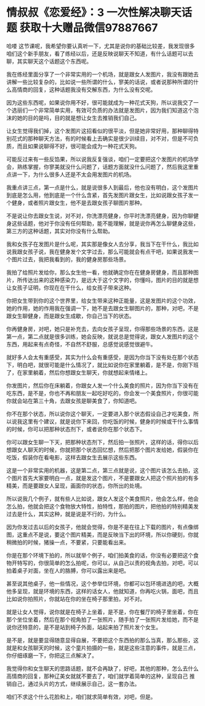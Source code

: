 # 情叔叔《恋爱经》：3 一次性解决聊天话题   获取十大赠品微信97887667 

哈喽 这节课呢，我希望你要认真听一下，尤其是说你的基础比较差，我发现很多咱们这个新手朋友，看了练经以后，还是反映说聊天不知道，有什么话题可以去聊，其实聊天这个话题这个东西呢。

我在练经里面分享了一个非常实用的一个机场，就是跟女人发图片，我没有跟她去讲解一些比较复杂的，比如说一些所谓的什么，寥美的话说，或者说那种所谓的什么高情商的回复，这种话题我没有交解东西，为什么没有交呢。

因为这些东西呢，如果说你用不好，很可能就成为一种花式天狗，所以说我交了一个选丽们一个非常简单实用，有效可负质的办法就是发图片，因为我们知道这个泡沫的她的目的是吗，目的就是想让女生去推销我们自己。

让女生觉得我们掉，这个发图片这招看似的很平淡，但是她非常好用，那种聊得特别花式的那种聊天方法，有的时候看上去确实是很少训续目，对不对，但是不可负质，而且如果说聊得不好，很可能会成为一种花式天狗。

可能反过来有一些反馅果，所以说我反复强谈，咱们一定要把这个发图片的机场学会，熟练掌握，你寥美就没什么问题了，话题方面就没什么问题了，然后我这里重点讲一下，为什么很多人还是不太会用发图片的机场。

我重点讲三点，第一点是什么，就是说很多人到最后，他也没有明白，这个发图片到底是怎么用，他到底是一个什么含紧，首先发图片跟女生，比如说跟女孩子发一个健身，或者照片跟女生，他不是去跟女孩子聊图片那种。

不是说让你去跟女生说，对不对，你洗漂亮健身，你平时洗漂亮健身，因为你聊健身这些话题，他对于你没有任何帮助，能不能理解，就是说你再怎么聊健身这些，第三方的这种话题，其实对你没有什么帮助。

我和女孩子在发图片是什么呢，其实那是像女人去分享，我当下在干什么，我比如说我跟女孩子说，我在健身发个文字过去，那么可能就会有点干吧，如果说我发一个图片过去，我把我看到的，我的健身房那些场景。

我拍了给照片发给你，那么女生他一看，他就确定你在在健身房健身，而且那种图片，所传达出来的这种感染力，是远大于这个文字的，你懂吗，图片的目的就是想让女孩子证明，你现在在干什么，给女孩子带来这种。

你把女生带到你的这个世界里，给女生带来这种正能量，这是发图片的这个功效，她的作用，她的作用我在强调一下，她不是去跟女生聊图片的，那种，对吧，不是跟女生聊健身，而是跟女生成歇，你自己当下的状态。

你再健身房，对吧，她只是补充去，去向女孩子呈现，你得那些场景的东西，这是第一点，第二点就是很多训练，她会反映，就说总是觉得说，跟女人发图片的这个东西，用起来有点奇怪，不自然不舒服，总感觉说感觉很避牛。

就好多人会太有重感受，其实为什么会有重感受，是因为你当下没有处在那个状态下，明白吧，就很可能是什么情况了，就比如说你在家里躺着，是不是，你刚下班了，在家里躺着，然后你想跟女生聊天，你就想起来情绪上。

你发图片，然后你在床躺着，你跟女人发一个什么美食的照片，因为你当下没有在吃东西，是不是，你也不再和朋友一起吃好吃的，你会发一个美食照片，你很可能你就会站在第三十角，去跟女孩是聊美食了，你知道吧。

你不在那个状态，所以说你这个聊天，一定要进入那个状态假设自己才吃美食，所以说我这里有个建议，就是说你下来回，你吃饭的时候，健身的时候或干什么事情的时候，你可以把那种状态剂下，或者说你在那个状态下。

你可以跟女生聊一下天，把那种状态剂下，然后拍一张照片，这样的话，得你以后想跟女人聊天的时候，你就把那个状态回忆想，然后把那个图片发给她，假装你在吃饭，假装你在看电影，这样去跟女生去展示这些东西。

这是一个非常实用的机器，这是第二点，第三点就是说，这个图片该怎么去拍，这个图片首先大家要明白一点，就是发这个图片，不是要跟女人把这个照片拍的有多精美，而是要跟女人呈现，画面你的状态，你所出的处境。

所以说我几个例子，就有些人比如说，跟女人发这个美食照片，他会怎么样，他会怎么拍，他就会把这个食物放大特性，拍特性，那拍的图片，把他拍的特别精美发过去是什么，其实这种，就是说是不行的，为什么。

因为你发过去以后的女孩子，他就会觉得，你是不是在往上下载的图片，有点像绑图，这重点不是说，要这个图片精美，而是反映当下出的环境，所以你硬刻，你就稍微拍的时候，猪操一点，不要紧，只要能看出来。

你是在那个环境下拍的，所以就举个例子，咱们拍美食的话，你没有必要把这个食物开特写的，你很简单的怎么拍呢，你可以，从自己以责的视角去拍，对吧，可以拍着桌子对面，坐在人的胳膊，你可以露出来是吧。

甚至说其他桌子，他一些情况，这个参举位环境，你都可以包环境进选的吧，大概他多呈现，就是环境的东西，这样的话女人，他就知道，你再吃火锅，面吧，而且比如说你拍照片，你就站在你的坐在椅子那里拍，对不对。

就是让女人觉得，说你就是在椅子上坐着，是不是，你在餐厅的椅子里坐着，你在那个坐位坐着，然后在那个视角拍了一张照片，随手拍了一张照片发给她，而不是说你还特意的，是不是站到椅子外面，站起来拍了照片发个女生。

是不是，就是要显得随意显得自展，不要把这个东西拍的那么当真，那么那些，这就是和女孩聊天的时候，这个童片拍摄的一些，就是这些注意的事件，就是三点，你仔细琢磨一下，你把这三点解决了。

我觉得你和女生聊天的思路话题，就不会再缺了，好吧，其他的那种，怎么去什么高情商的回复，那种辽美女就就不要去了，咱们就学着简单的这种，呈现自己 推销自己，通过头片的方式，继续展示自己，这一套办法。

咱们不求这个什么花脸和上，咱们就求简单有效，对吧，但是。
